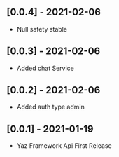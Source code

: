 
## [0.0.4] - 2021-02-06

* Null safety stable

## [0.0.3] - 2021-02-06

* Added chat Service

## [0.0.2] - 2021-02-06

* Added auth type admin


## [0.0.1] - 2021-01-19

* Yaz Framework Api First Release
